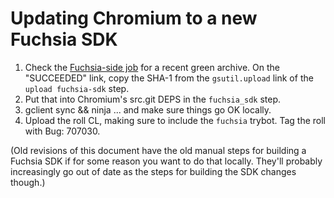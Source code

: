 # Updating Chromium to a new Fuchsia SDK

1. Check the [Fuchsia-side job](https://luci-scheduler.appspot.com/jobs/fuchsia/sdk-x86_64-linux) for a recent green archive. On the "SUCCEEDED" link, copy the SHA-1 from the `gsutil.upload` link of the `upload fuchsia-sdk` step.
0. Put that into Chromium's src.git DEPS in the `fuchsia_sdk` step.
0. gclient sync && ninja ... and make sure things go OK locally.
0. Upload the roll CL, making sure to include the `fuchsia` trybot. Tag the roll
   with Bug: 707030.

(Old revisions of this document have the old manual steps for building a Fuchsia
SDK if for some reason you want to do that locally. They'll probably
increasingly go out of date as the steps for building the SDK changes though.)
